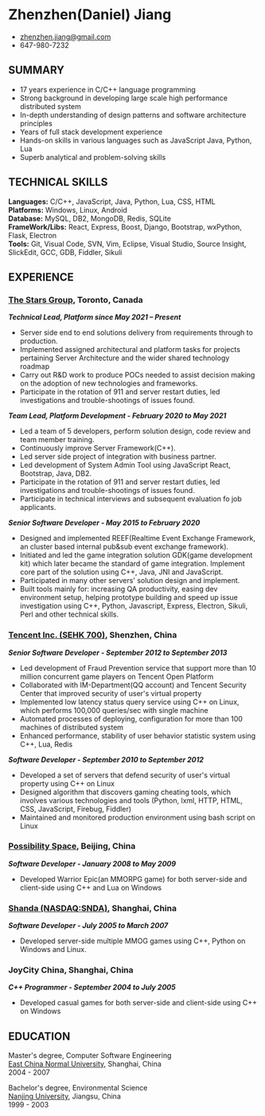 ---
---
# Zhenzhen(Daniel) Jiang

 * <zhenzhen.jiang@gmail.com>
 * 647-980-7232

## SUMMARY
* 17 years experience in C/C++ language programming
* Strong background in developing large scale high performance distributed system
* In-depth understanding of design patterns and software architecture principles
* Years of full stack development experience
* Hands-on skills in various languages such as JavaScript Java, Python, Lua
* Superb analytical and problem-solving skills

## TECHNICAL SKILLS

**Languages:**
C/C++, JavaScript, Java, Python, Lua, CSS, HTML  
**Platforms:**
Windows, Linux, Android  
**Database:**
MySQL, DB2, MongoDB, Redis, SQLite  
**FrameWork/Libs:**
React, Express, Boost, Django, Bootstrap, wxPython, Flask, Electron   
**Tools:**
Git, Visual Code, SVN, Vim, Eclipse, Visual Studio, Source Insight, SlickEdit, GCC, GDB, Fiddler, Sikuli 

## EXPERIENCE

### [The Stars Group](https://www.starsgroup.com/), Toronto, Canada
_**Technical Lead, Platform since May 2021 – Present**_
* Server side end to end solutions delivery from requirements through to production.
* Implemented assigned architectural and platform tasks for projects pertaining Server Architecture and the wider shared technology roadmap
* Carry out R&D work to produce POCs needed to assist decision making on the adoption of new technologies and frameworks.
* Participate in the rotation of 911 and server restart duties, led investigations and trouble-shootings of issues found.

_**Team Lead, Platform Development - February 2020 to May 2021**_
* Led a team of 5 developers, perform solution design, code review and team member training.
* Continuously improve Server Framework(C++).
* Led server side project of integration with business partner.
* Led development of System Admin Tool using JavaScript React, Bootstrap, Java, DB2.
* Participate in the rotation of 911 and server restart duties, led investigations and trouble-shootings of issues found.
* Participate in technical interviews and subsequent evaluation fo job applicants.

_**Senior Software Developer - May 2015 to February 2020**_
* Designed and implemented REEF(Realtime Event Exchange Framework, an cluster based internal pub&sub event exchange framework).
* Initiated and led the game integration solution GDK(game development kit) which later became the standard of game integration. Implement core part of the solution using C++, Java, JNI and JavaScript.
* Participated in many other servers' solution design and implement.
* Built tools mainly for: increasing QA productivity, easing dev environment setup, helping prototype building and speed up issue investigation using C++, Python, Javascript, Express, Electron, Sikuli, Perl and other technical skills.  

### [Tencent Inc. (SEHK 700)](http://www.linkedin.com/company/tencent), Shenzhen, China
_**Senior Software Developer - September 2012 to September 2013**_  

* Led development of Fraud Prevention service that support more than 10 million concurrent game players on Tencent Open Platform
* Collaborated with IM-Department(QQ account) and Tencent Security Center that improved security of user's virtual property
* Implemented low latency status query service using C++ on Linux, which performs 100,000 queries/sec with single machine
* Automated processes of deploying, configuration for more than 100 machines of distributed system
* Enhanced performance, stability of user behavior statistic system using C++, Lua, Redis

_**Software Developer - September 2010 to September 2012**_  

* Developed a set of servers that defend security of  user's virtual property using C++ on Linux
* Designed algorithm that discovers gaming cheating tools, which involves various technologies and tools (Python, lxml, HTTP, HTML, CSS, JavaScript, Firebug, Fiddler)
* Maintained and monitored production environment using bash script on Linux

### [Possibility Space](http://www.linkedin.com/company/possibility-space), Beijing, China
_**Software Developer - January 2008 to May 2009**_  

* Developed Warrior Epic(an MMORPG game) for both server-side and client-side using C++ and Lua on Windows

### [Shanda (NASDAQ:SNDA)](http://www.shandagames.com/us-en/index.html), Shanghai, China
_**Software Developer - July 2005 to March 2007**_

* Developed server-side multiple MMOG games using C++, Python on Windows and Linux.
 
### JoyCity China, Shanghai, China
_**C++ Programmer - September 2004 to July 2005**_

* Developed casual games for both server-side and client-side using C++ on Windows  

## EDUCATION
Master's degree, Computer Software Engineering  
[East China Normal University](http://english.ecnu.edu.cn/), Shanghai, China  
2004 - 2007  

Bachelor's degree, Environmental Science  
[Nanjing University](http://www.nju.edu.cn/html/eng), Jiangsu, China  
1999 - 2003


